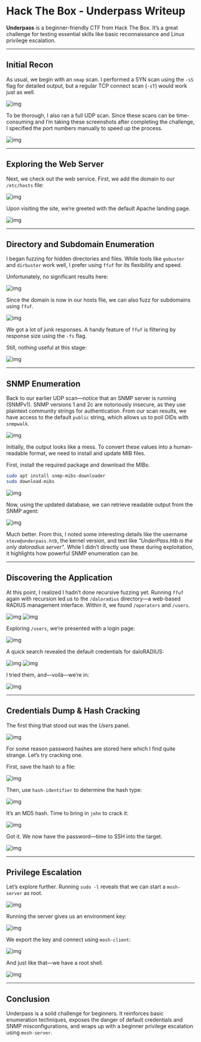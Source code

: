 
# Hack The Box - Underpass Writeup

**Underpass** is a beginner-friendly CTF from Hack The Box. It’s a great challenge for testing essential skills like basic reconnaissance and Linux privilege escalation.

---

## Initial Recon

As usual, we begin with an `nmap` scan. I performed a SYN scan using the `-sS` flag for detailed output, but a regular TCP connect scan (`-sT`) would work just as well.

![img](./images/UnderPass/1nmap_tcp.png)

To be thorough, I also ran a full UDP scan. Since these scans can be time-consuming and I’m taking these screenshots after completing the challenge, I specified the port numbers manually to speed up the process.

![img](./images/UnderPass/2nmap_udp.png)

---

## Exploring the Web Server

Next, we check out the web service. First, we add the domain to our `/etc/hosts` file:

![img](./images/UnderPass/3etc_hosts.png)

Upon visiting the site, we’re greeted with the default Apache landing page.

![img](./images/UnderPass/4inspecting_website.png)

---

## Directory and Subdomain Enumeration

I began fuzzing for hidden directories and files. While tools like `gobuster` and `dirbuster` work well, I prefer using `ffuf` for its flexibility and speed.

Unfortunately, no significant results here:

![img](./images/UnderPass/5dirfuzz.png)

Since the domain is now in our hosts file, we can also fuzz for subdomains using `ffuf`.

![img](./images/UnderPass/6dnsfuzzing_garbage.png)

We got a lot of junk responses. A handy feature of `ffuf` is filtering by response size using the `-fs` flag.

Still, nothing useful at this stage:

![img](./images/UnderPass/7dnsfuzz.png)

---

## SNMP Enumeration

Back to our earlier UDP scan—notice that an SNMP server is running (SNMPv1). SNMP versions 1 and 2c are notoriously insecure, as they use plaintext community strings for authentication. From our scan results, we have access to the default `public` string, which allows us to poll OIDs with `snmpwalk`.

![img](./images/UnderPass/8snmpwalk.png)

Initially, the output looks like a mess. To convert these values into a human-readable format, we need to install and update MIB files.

First, install the required package and download the MIBs:

```bash
sudo apt install snmp-mibs-downloader
sudo download-mibs
```

![img](./images/UnderPass/9download_mibs.png)

Now, using the updated database, we can retrieve readable output from the SNMP agent:

![img](./images/UnderPass/10snmp_mib_translated.png)

Much better. From this, I noted some interesting details like the username `steve@underpass.htb`, the kernel version, and text like *"UnderPass.htb is the only daloradius server"*. While I didn’t directly use these during exploitation, it highlights how powerful SNMP enumeration can be.

---

## Discovering the Application

At this point, I realized I hadn’t done recursive fuzzing yet. Running `ffuf` again with recursion led us to the `/daloradius` directory—a web-based RADIUS management interface. Within it, we found `/operators` and `/users`.

![img](./images/UnderPass/11ffuf_recursion.png)
![img](./images/UnderPass/12ffuf_recursion_result.png)

Exploring `/users`, we’re presented with a login page:

![img](./images/UnderPass/13inspecting_login.png)

A quick search revealed the default credentials for daloRADIUS:

![img](./images/UnderPass/14research_default_credentials.png)
![img](./images/UnderPass/15default_credentials.png)

I tried them, and—voilà—we’re in:

![img](./images/UnderPass/16_admin_panel.png)

---

## Credentials Dump & Hash Cracking

The first thing that stood out was the *Users* panel.

![img](./images/UnderPass/17user_list.png)

For some reason password hashes are stored here which I find quite strange. Let’s try cracking one.

First, save the hash to a file:

![img](./images/UnderPass/18write_hash_txt.png)

Then, use `hash-identifier` to determine the hash type:

![img](./images/UnderPass/19hash_identifier.png)

It’s an MD5 hash. Time to bring in `john` to crack it:

![img](./images/UnderPass/20john.png)

Got it. We now have the password—time to SSH into the target.

![img](./images/UnderPass/user_flag.png)

---

## Privilege Escalation

Let’s explore further. Running `sudo -l` reveals that we can start a `mosh-server` as root.

![img](./images/UnderPass/sudo_l.png)

Running the server gives us an environment key:

![img](./images/UnderPass/starting_mosh_server.png)

We export the key and connect using `mosh-client`:

![img](./images/UnderPass/starting_smosh_client.png)

And just like that—we have a root shell.

![img](./images/UnderPass/root_flag.png)

---

## Conclusion

Underpass is a solid challenge for beginners. It reinforces basic enumeration techniques, exposes the danger of default credentials and SNMP misconfigurations, and wraps up with a beginner privilege escalation using `mosh-server`.
